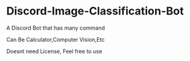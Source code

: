 # Discord-Image-Classification-Bot

A Discord Bot that has many command

Can Be Calculator,Computer Vision,Etc

Doesnt need License, Feel free to use
